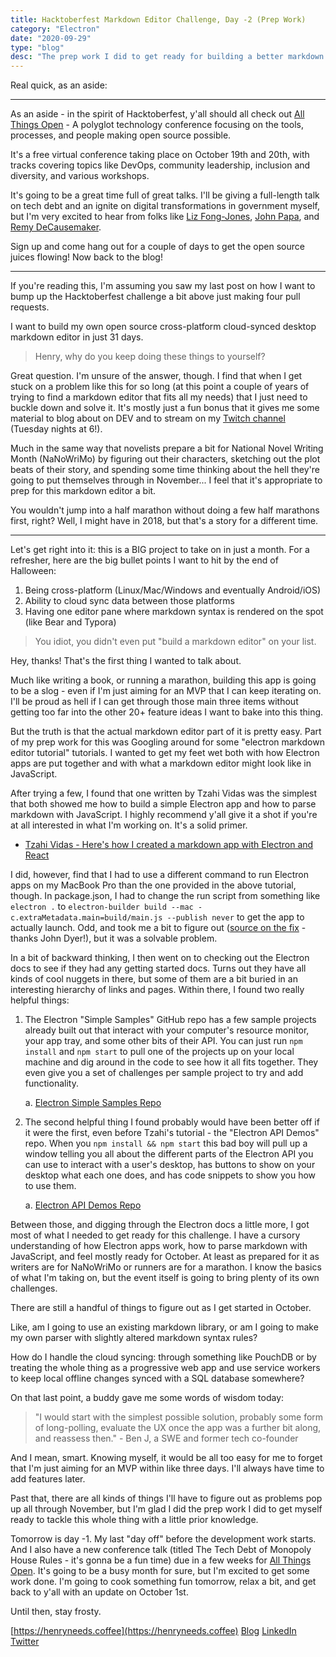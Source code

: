 ```yaml
---
title: Hacktoberfest Markdown Editor Challenge, Day -2 (Prep Work)
category: "Electron"
date: "2020-09-29"
type: "blog"
desc: "The prep work I did to get ready for building a better markdown editor for Hacktoberfest 2020."
---
```


Real quick, as an aside:

---

As an aside - in the spirit of Hacktoberfest, y'all should all check out [All Things Open](https://2020.allthingsopen.org/) - A polyglot technology conference focusing on the tools, processes, and people making open source possible.

It's a free virtual conference taking place on October 19th and 20th, with tracks covering topics like DevOps, community leadership, inclusion and diversity, and various workshops.

It's going to be a great time full of great talks. I'll be giving a full-length talk on tech debt and an ignite on digital transformations in government myself, but I'm very excited to hear from folks like [Liz Fong-Jones](https://2020.allthingsopen.org/speakers/liz-fong-jones/), [John Papa](https://2020.allthingsopen.org/speakers/john-papa/), and [Remy DeCausemaker](https://2020.allthingsopen.org/speakers/remy-decausemaker/).

Sign up and come hang out for a couple of days to get the open source juices flowing! Now back to the blog!

---

If you're reading this, I'm assuming you saw my last post on how I want to bump up the Hacktoberfest challenge a bit above just making four pull requests.

I want to build my own open source cross-platform cloud-synced desktop markdown editor in just 31 days.

> Henry, why do you keep doing these things to yourself?

Great question. I'm unsure of the answer, though. I find that when I get stuck on a problem like this for so long (at this point a couple of years of trying to find a markdown editor that fits all my needs) that I just need to buckle down and solve it. It's mostly just a fun bonus that it gives me some material to blog about on DEV and to stream on my [Twitch channel](https://twitch.com/henryneedscoffee) (Tuesday nights at 6!).

Much in the same way that novelists prepare a bit for National Novel Writing Month (NaNoWriMo) by figuring out their characters, sketching out the plot beats of their story, and spending some time thinking about the hell they're going to put themselves through in November... I feel that it's appropriate to prep for this markdown editor a bit.

You wouldn't jump into a half marathon without doing a few half marathons first, right? Well, I might have in 2018, but that's a story for a different time.

---

Let's get right into it: this is a BIG project to take on in just a month. For a refresher, here are the big bullet points I want to hit by the end of Halloween:

1. Being cross-platform (Linux/Mac/Windows and eventually Android/iOS)
2. Ability to cloud sync data between those platforms
3. Having one editor pane where markdown syntax is rendered on the spot (like Bear and Typora)

> You idiot, you didn't even put "build a markdown editor" on your list.

Hey, thanks! That's the first thing I wanted to talk about.

Much like writing a book, or running a marathon, building this app is going to be a slog - even if I'm just aiming for an MVP that I can keep iterating on. I'll be proud as hell if I can get through those main three items without getting too far into the other 20+ feature ideas I want to bake into this thing.

But the truth is that the actual markdown editor part of it is pretty easy. Part of my prep work for this was Googling around for some "electron markdown editor tutorial" tutorials. I wanted to get my feet wet both with how Electron apps are put together and with what a markdown editor might look like in JavaScript.

After trying a few, I found that one written by Tzahi Vidas was the simplest that both showed me how to build a simple Electron app and how to parse markdown with JavaScript. I highly recommend y'all give it a shot if you're at all interested in what I'm working on. It's a solid primer.

* [Tzahi Vidas - Here's how I created a markdown app with Electron and React](https://www.freecodecamp.org/news/heres-how-i-created-a-markdown-app-with-electron-and-react-1e902f8601ca/)

I did, however, find that I had to use a different command to run Electron apps on my MacBook Pro than the one provided in the above tutorial, though. In package.json, I had to change the run script from something like `electron .` to `electron-builder build --mac -c.extraMetadata.main=build/main.js --publish never` to get the app to actually launch. Odd, and took me a bit to figure out ([source on the fix](https://medium.com/@johndyer24/building-a-production-electron-create-react-app-application-with-shared-code-using-electron-builder-c1f70f0e2649) - thanks John Dyer!), but it was a solvable problem.

In a bit of backward thinking, I then went on to checking out the Electron docs to see if they had any getting started docs. Turns out they have all kinds of cool nuggets in there, but some of them are a bit buried in an interesting hierarchy of links and pages. Within there, I found two really helpful things:

1. The Electron "Simple Samples" GitHub repo has a few sample projects already built out that interact with your computer's resource monitor, your app tray, and some other bits of their API. You can just run `npm install` and `npm start` to pull one of the projects up on your local machine and dig around in the code to see how it all fits together. They even give you a set of challenges per sample project to try and add functionality.

    a. [Electron Simple Samples Repo](https://github.com/electron/simple-samples)

2. The second helpful thing I found probably would have been better off if it were the first, even before Tzahi's tutorial - the "Electron API Demos" repo. When you `npm install && npm start` this bad boy will pull up a window telling you all about the different parts of the Electron API you can use to interact with a user's desktop, has buttons to show on your desktop what each one does, and has code snippets to show you how to use them.

    a. [Electron API Demos Repo](https://github.com/electron/electron-api-demos)

Between those, and digging through the Electron docs a little more, I got most of what I needed to get ready for this challenge. I have a cursory understanding of how Electron apps work, how to parse markdown with JavaScript, and feel mostly ready for October. At least as prepared for it as writers are for NaNoWriMo or runners are for a marathon. I know the basics of what I'm taking on, but the event itself is going to bring plenty of its own challenges.

There are still a handful of things to figure out as I get started in October.

Like, am I going to use an existing markdown library, or am I going to make my own parser with slightly altered markdown syntax rules?

How do I handle the cloud syncing: through something like PouchDB or by treating the whole thing as a progressive web app and use service workers to keep local offline changes synced with a SQL database somewhere?

On that last point, a buddy gave me some words of wisdom today:

> "I would start with the simplest possible solution, probably some form of long-polling, evaluate the UX once the app was a further bit along, and reassess then." - Ben J, a SWE and former tech co-founder

And I mean, smart. Knowing myself, it would be all too easy for me to forget that I'm just aiming for an MVP within like three days. I'll always have time to add features later.

Past that, there are all kinds of things I'll have to figure out as problems pop up all through November, but I'm glad I did the prep work I did to get myself ready to tackle this whole thing with a little prior knowledge.

Tomorrow is day -1. My last "day off" before the development work starts. And I also have a new conference talk (titled The Tech Debt of Monopoly House Rules - it's gonna be a fun time) due in a few weeks for [All Things Open](https://2020.allthingsopen.org/). It's going to be a busy month for sure, but I'm excited to get some work done. I'm going to cook something fun tomorrow, relax a bit, and get back to y'all with an update on October 1st.

Until then, stay frosty.

[https://henryneeds.coffee](https://henryneeds.coffee)
[Blog](https://henryneeds.coffee/blog)
[LinkedIn](https://linkedin.com/in/henryquinniv)
[Twitter](https://twitter.com/quinncuatro)
